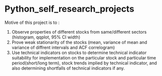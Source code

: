 # Python_self_research_projects

Motive of this project is to :

1) Observe properties of different stocks from same/different sectors (histogram, qqplot, 95% CI width) 
2) Prove weak stationarity of the stocks (mean, variance of mean and variance of diffrent intervals and ACF correlogram)
3) Use technical indicators on stocks to determine technical indicator suitability for implementation on the particular stock and particular time period(short/long term), stock trends implied by technical indicator, and also determining shortfalls of technical indicators if any.
